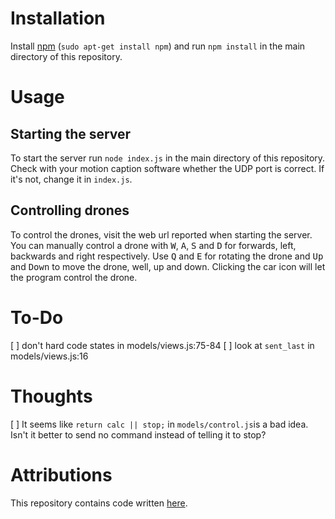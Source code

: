 Installation
============

Install [npm](https://www.npmjs.com/) (`sudo apt-get install npm`) and run
`npm install` in the main directory of this repository.


Usage
=====

Starting the server
-------------------

To start the server run `node index.js` in the main directory of this
repository. Check with your motion caption software whether the UDP port is
correct. If it's not, change it in `index.js`.

Controlling drones
------------------

To control the drones, visit the web url reported when starting the server. You
can manually control a drone with <kbd>W</kbd>, <kbd>A</kbd>, <kbd>S</kbd> and
<kbd>D</kbd> for forwards, left, backwards and right respectively. Use <kbd>Q</kbd>
and <kbd>E</kbd> for rotating the drone and <kbd>Up</kbd> and <kbd>Down</kbd>
to move the drone, well, up and down. Clicking the car icon will let the
program control the drone.


To-Do
=====
[ ] don't hard code states in models/views.js:75-84
[ ] look at `sent_last` in models/views.js:16

Thoughts
========
[ ] It seems like `return calc || stop;` in `models/control.js`is a bad idea.
Isn't it better to send no command instead of telling it to stop?


Attributions
============

This repository contains code written [here](https://bitbucket.org/TimLeunissen/dn-droneshow).
